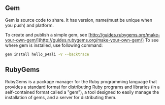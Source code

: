 ## Gem
Gem is source code to share. It has version, name(must be unique when you push) and platform.

To create and publish a simple gem, see [http://guides.rubygems.org/make-your-own-gem/](http://guides.rubygems.org/make-your-own-gem/)
To see where gem is installed, use following command:
```bash
gem install hello_p4ali -V --backtrace
```

## RubyGems
RubyGems is a package manager for the Ruby programming language that provides a standard format 
for distributing Ruby programs and libraries (in a self-contained format called a "gem"), a tool 
designed to easily manage the installation of gems, and a server for distributing them.
